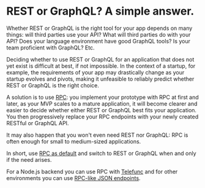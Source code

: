 # REST or GraphQL? A simple answer.

Whether REST or GraphQL is the right tool for your app depends on many things:
will third parties use your API?
What will third parties do with your API?
Does your language environment have good GraphQL tools?
Is your team proficient with GraphQL?
Etc.

Deciding whether to use REST or GraphQL for an application that does not yet exist is difficult at best, if not impossible.
In the context of a startup,
for example,
the requirements of your app may drastically change as your startup evolves and pivots,
making it unfeasible to reliably predict whether REST or GraphQL is the right choice.

A solution is to use [RPC](/docs/what-is-rpc.md#what-is-rpc):
you implement your prototype with RPC at first and later,
as your MVP scales to a mature application,
it will become clearer and easier to decide
whether either REST or GraphQL best fits your application.
You then progressively replace your RPC endpoints with your newly created RESTful or GraphQL API.

It may also happen that you won't even need REST nor GraphQL:
RPC is often enough for small to medium-sized applications.

In short,
use [RPC as default](/docs/blog/rpc-as-default.md#rpc-as-default) and
switch to REST or GraphQL when and only if the need arises.

For a Node.js backend you can use RPC with
[Telefunc](https://github.com/telefunc/telefunc#readme)
and for other environments
you can use [RPC-like JSON endpoints](/docs/blog/rest-rpc.md#json-endpoints).

